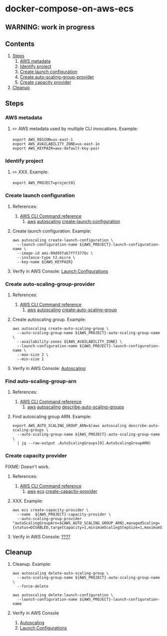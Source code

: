 # docker-compose-on-aws-ecs

## WARNING: work in progress

## Contents

1. [Steps](#steps)
    1. [AWS metadata](#aws-metadata)
    1. [Identify project](#identify-project)
    1. [Create launch configuration](#create-launch-configuration)
    1. [Create auto-scaling-group-provider](#create-auto-scaling-group-provider)
    1. [Create capacity provider](#create-capacity-provider)
1. [Cleanup](#cleanup)

## Steps

### AWS metadata

1. :pencil2: AWS metadata used by multiple CLI invocations.
   Example:

    ```console
    export AWS_REGION=us-east-1
    export AWS_AVAILABILITY_ZONE=us-east-1e
    export AWS_KEYPAIR=aws-default-key-pair
    ```

### Identify project

1. :pencil2: XXX.
   Example:

    ```console
    export AWS_PROJECT=project01
    ```

### Create launch configuration

1. References:
    1. [AWS CLI Command reference](https://docs.aws.amazon.com/cli/latest/index.html)
        1. [aws](https://docs.aws.amazon.com/cli/latest/reference/index.html#cli-aws)
           [autoscaling](https://docs.aws.amazon.com/cli/latest/reference/autoscaling/index.html#cli-aws-autoscaling)
           [create-launch-configuration](https://docs.aws.amazon.com/cli/latest/reference/autoscaling/create-launch-configuration.html)

1. Create launch configuration.
   Example:

    ```console
    aws autoscaling create-launch-configuration \
      --launch-configuration-name ${AWS_PROJECT}-launch-configuration-name \
      --image-id ami-09d95fab7fff3776c \
      --instance-type t2.micro \
      --key-name ${AWS_KEYPAIR}
    ```

1. Verify in AWS Console: [Launch Configurations](https://console.aws.amazon.com/ec2/autoscaling/home)

### Create auto-scaling-group-provider

1. References:
    1. [AWS CLI Command reference](https://docs.aws.amazon.com/cli/latest/index.html)
        1. [aws](https://docs.aws.amazon.com/cli/latest/reference/index.html#cli-aws)
           [autoscaling](https://docs.aws.amazon.com/cli/latest/reference/autoscaling/index.html#cli-aws-autoscaling)
           [create-auto-scaling-group](https://docs.aws.amazon.com/cli/latest/reference/autoscaling/create-auto-scaling-group.html)

1. Create autoscaling group.
   Example:

    ```console
    aws autoscaling create-auto-scaling-group \
      --auto-scaling-group-name ${AWS_PROJECT}-auto-scaling-group-name \
      --availability-zones ${AWS_AVAILABILITY_ZONE} \
      --launch-configuration-name ${AWS_PROJECT}-launch-configuration-name \
      --max-size 2 \
      --min-size 1
    ```

1. Verify in AWS Console: [Autoscaling](https://console.aws.amazon.com/ec2/autoscaling/home)

### Find auto-scaling-group-arn

1. References:
    1. [AWS CLI Command reference](https://docs.aws.amazon.com/cli/latest/index.html)
        1. [aws](https://docs.aws.amazon.com/cli/latest/reference/index.html#cli-aws)
           [autoscaling](https://docs.aws.amazon.com/cli/latest/reference/autoscaling/index.html#cli-aws-autoscaling)
           [describe-auto-scaling-groups](https://docs.aws.amazon.com/cli/latest/reference/autoscaling/describe-auto-scaling-groups.html)

1. Find autoscaling group ARN.
   Example:

    ```console
    export AWS_AUTO_SCALING_GROUP_ARN=$(aws autoscaling describe-auto-scaling-groups \
      --auto-scaling-group-name ${AWS_PROJECT}-auto-scaling-group-name \
      | jq --raw-output .AutoScalingGroups[0].AutoScalingGroupARN)
    ```

### Create capacity provider

FIXME: Doesn't work.

1. References:
    1. [AWS CLI Command reference](https://docs.aws.amazon.com/cli/latest/index.html)
        1. [aws](https://docs.aws.amazon.com/cli/latest/reference/index.html#cli-aws)
           [ecs](https://docs.aws.amazon.com/cli/latest/reference/ecs/index.html#cli-aws-ecs)
           [create-capacity-provider](https://docs.aws.amazon.com/cli/latest/reference/ecs/create-capacity-provider.html)

1. XXX.
   Example:

    ```console
    aws ecs create-capacity-provider \
      --name  ${AWS_PROJECT}-capacity-provider \
      --auto-scaling-group-provider "autoScalingGroupArn=${AWS_AUTO_SCALING_GROUP_ARN},managedScaling={status=DISABLED,targetCapacity=1,minimumScalingStepSize=1,maximumScalingStepSize=1},managedTerminationProtection=DISABLED"
    ```

1. Verify in AWS Console: [????]()

## Cleanup

1. Cleanup.
   Example:

    ```console
    aws autoscaling delete-auto-scaling-group \
      --auto-scaling-group-name ${AWS_PROJECT}-auto-scaling-group-name \
      --force-delete

    aws autoscaling delete-launch-configuration \
      --launch-configuration-name ${AWS_PROJECT}-launch-configuration-name
    ```

1. Verify in AWS Console
    1. [Autoscaling](https://console.aws.amazon.com/ec2/autoscaling/home)
    1. [Launch Configurations](https://console.aws.amazon.com/ec2/autoscaling/home)
